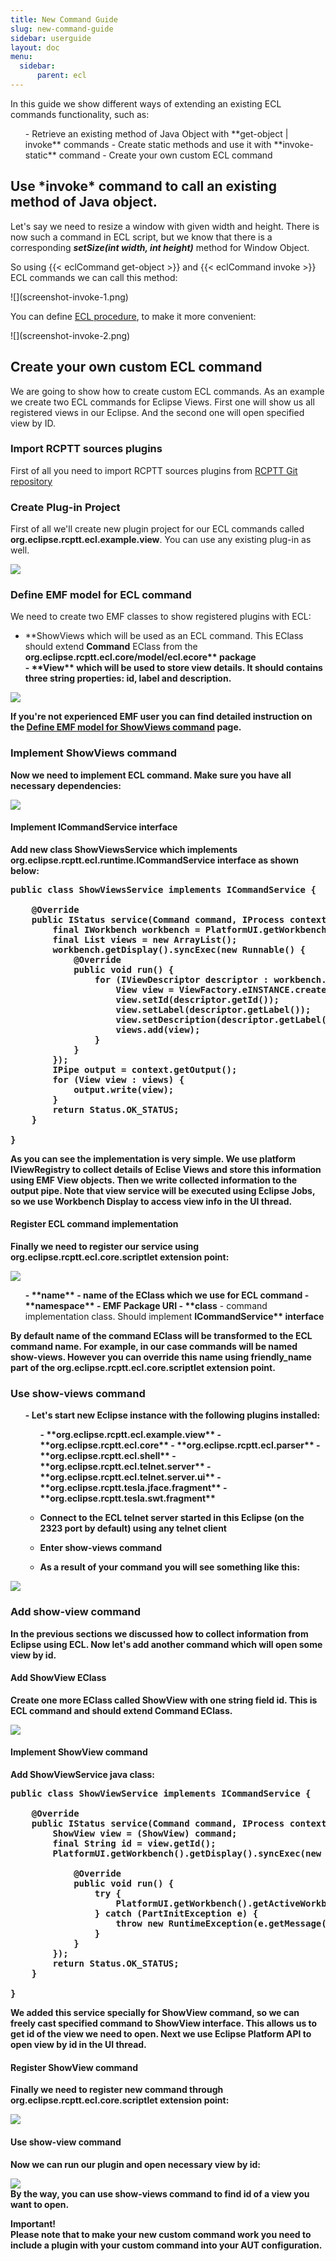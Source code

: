 ```yaml
---
title: New Command Guide
slug: new-command-guide
sidebar: userguide
layout: doc
menu:
  sidebar:
      parent: ecl
---
```


In this guide we show different ways of extending an existing ECL commands functionality, such as:

<ul>
- Retrieve an existing method of Java Object with **get-object | invoke** commands</li>
- Create static methods and use it with **invoke-static** command</li>
- Create your own custom ECL command</li>
</ul>

<h2>Use *invoke* command to call an existing method of Java object.</h2>

Let's say we need to resize a window with given width and height.  There is now such a command in ECL script, 
but we know that there is a corresponding <b>*setSize(int width, int height)*</b> method for Window Object. 

So using {{< eclCommand get-object >}} and {{< eclCommand invoke >}} ECL commands we can call this method:

<div class="panel panel-default">
  <div class="panel-body">
![](screenshot-invoke-1.png)
</div>
</div>

You can define <a href ="{{site.url}}/userguide/procedures">ECL procedure</a>, to make it more convenient:

<div class="panel panel-default">
  <div class="panel-body">
![](screenshot-invoke-2.png)
</div>
</div>

<h2>Create your own custom ECL command</h2>

We are going to show how to create custom ECL commands. As an example we create two ECL commands for Eclipse Views. 
First one will show us all registered views in our Eclipse. And the second one will open specified view by ID.

### Import RCPTT sources plugins

First of all you need to import RCPTT sources plugins from <a href="http://git.eclipse.org/c/rcptt/org.eclipse.rcptt.git/">RCPTT Git repository</a>

### Create Plug-in Project

First of all we'll create new plugin project for our ECL commands called **org.eclipse.rcptt.ecl.example.view**. 
You can use any existing plug-in as well.

![](screenshot-new-command-guide-1.png)


### Define EMF model for ECL command

We need to create two EMF classes to show registered plugins with ECL:

<ul><li>**ShowViews</b> which will be used as an ECL command. This EClass should extend <b>Command</b> EClass from the <b>org.eclipse.rcptt.ecl.core/model/ecl.ecore** package</li>
- **View** which will be used to store view details. It should contains three string properties: id, label and description.</li>
</ul>

![](screenshot-new-command-guide-4.png)

If you're not experienced EMF user you can find detailed instruction on the [Define EMF model for ShowViews command](../ecl/define-emf-model/) page.

### Implement ShowViews command

Now we need to implement ECL command. Make sure you have all necessary dependencies:

![](screenshot-new-command-guide-7.png)

<h4>Implement ICommandService interface</h4>

Add new class **ShowViewsService</b> which implements <b>org.eclipse.rcptt.ecl.runtime.ICommandService** interface as shown below:

<pre>
public class ShowViewsService implements ICommandService {
 
    @Override
    public IStatus service(Command command, IProcess context) throws InterruptedException, CoreException {
        final IWorkbench workbench = PlatformUI.getWorkbench();
        final List<View> views = new ArrayList<View>();
        workbench.getDisplay().syncExec(new Runnable() {
            @Override
            public void run() {
                for (IViewDescriptor descriptor : workbench.getViewRegistry().getViews()) {
                    View view = ViewFactory.eINSTANCE.createView();
                    view.setId(descriptor.getId());
                    view.setLabel(descriptor.getLabel());
                    view.setDescription(descriptor.getLabel());
                    views.add(view);
                }
            }
        });
        IPipe output = context.getOutput();
        for (View view : views) {
            output.write(view);
        }
        return Status.OK_STATUS;
    }
 
}</pre>

As you can see the implementation is very simple. We use platform **IViewRegistry** to collect details of Eclise Views and store this information using EMF View objects. 
Then we write collected information to the output pipe. Note that view service will be executed using Eclipse Jobs, so we use Workbench Display to access view info in the UI thread.

<h4>Register ECL command implementation</h4>

Finally we need to register our service using **org.eclipse.rcptt.ecl.core.scriptlet** extension point:

![](screenshot-new-command-guide-8.png)
<ul>
- **name** - name of the EClass which we use for ECL command</li>
- **namespace** - EMF Package URI</li>
- **class</b> - command implementation class. Should implement <b>ICommandService** interface</li>
</ul>

By default name of the command EClass will be transformed to the ECL command name. For example, in our case commands will be named show-views.
 However you can override this name using **friendly_name</b> part of the <b>org.eclipse.rcptt.ecl.core.scriptlet** extension point.
 
 ### Use show-views command
 
 <ul>
- Let's start new Eclipse instance with the following plugins installed:</li>

<ul>
- **org.eclipse.rcptt.ecl.example.view**</li>
- **org.eclipse.rcptt.ecl.core**</li>
- **org.eclipse.rcptt.ecl.parser**</li>
- **org.eclipse.rcptt.ecl.shell**</li>
- **org.eclipse.rcptt.ecl.telnet.server**</li>
- **org.eclipse.rcptt.ecl.telnet.server.ui**</li>
- **org.eclipse.rcptt.tesla.jface.fragment**</li>
- **org.eclipse.rcptt.tesla.swt.fragment**</li>
</ul>


- Connect to the ECL telnet server started in this Eclipse (on the 2323 port by default) using any telnet client</li>
- Enter show-views command</li>


- As a result of your command you will see something like this:</li>
</ul>

![](screenshot-new-command-guide-12.png)

### Add show-view command

In the previous sections we discussed how to collect information from Eclipse using ECL. 
Now let's add another command which will open some view by id.

<h4>Add ShowView EClass</h4>

Create one more EClass called **ShowView</b> with one string field <b>id**. This is ECL command and should 
extend **Command** EClass.

![](screenshot-new-command-guide-10.png)

<h4>Implement ShowView command</h4>

Add **ShowViewService** java class:

<pre>
public class ShowViewService implements ICommandService {
 
    @Override
    public IStatus service(Command command, IProcess context) throws InterruptedException, CoreException {
        ShowView view = (ShowView) command;
        final String id = view.getId();
        PlatformUI.getWorkbench().getDisplay().syncExec(new Runnable() {
 
            @Override
            public void run() {
                try {
                    PlatformUI.getWorkbench().getActiveWorkbenchWindow().getActivePage().showView(id);
                } catch (PartInitException e) {
                    throw new RuntimeException(e.getMessage(), e);
                }
            }
        });
        return Status.OK_STATUS;
    }
 
}
</pre>

We added this service specially for ShowView command, so we can freely cast specified command to ShowView interface. 
This allows us to get id of the view we need to open. Next we use Eclipse Platform API to open view by id in the UI thread.

<h4>Register ShowView command</h4>

Finally we need to register new command through **org.eclipse.rcptt.ecl.core.scriptlet** extension point:

![](screenshot-new-command-guide-9.png)

<h4>Use show-view command</h4>

Now we can run our plugin and open necessary view by id:

![](screenshot-new-command-guide-13.png)
<br>
By the way, you can use **show-views** command to find id of a view you want to open.

<div class="panel panel-danger">
  <div class="panel-heading">Important!</div>
  <div class="panel-body">
    Please note that to make your new custom command work you need to include a plugin with your custom command into your AUT configuration. 
  </div>
  </div>
